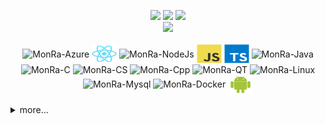 <!--Hello
<h2><img src="https://emojis.slackmojis.com/emojis/images/1531849430/4246/blob-sunglasses.gif?1531849430" width="30"/> Hi There👋 , I'm MonRá! <img src="https://media.giphy.com/media/12oufCB0MyZ1Go/giphy.gif" width="50"><img src="https://i.giphy.com/9KawrQzIwdAYg.webp" width="50"></h2>
-->

<div>
  </p>
  <div align="center">
   <a href="https://www.facebook.com/ramon.chaib" target="_blank"><img src="https://img.shields.io/badge/-Facebook-%230077B5?style=for-the-badge&logo=facebook&logoColor=white" target="_blank"></a> 
  <a href="https://www.instagram.com/monrapps/" target="_blank"><img src="https://img.shields.io/badge/-Instagram-%23E4405F?style=for-the-badge&logo=instagram&logoColor=white" target="_blank"></a>
  <a href="https://www.linkedin.com/in/ramon-chaib-27007635/" target="_blank"><img src="https://img.shields.io/badge/-LinkedIn-%230077B5?style=for-the-badge&logo=linkedin&logoColor=white" target="_blank"></a>   
</div>

<div align="center">
  <img src="https://i.giphy.com/MM0Jrc8BHKx3y.webp">
</div>
  
 <div style="display: inline_block" align="center"><br>
  <img align="center" alt="MonRa-Azure" height="30" width="40" src="https://cdn.jsdelivr.net/gh/devicons/devicon/icons/azure/azure-original.svg">
  <img align="center" alt="MonRa-React" height="30" width="40" src="https://raw.githubusercontent.com/devicons/devicon/master/icons/react/react-original.svg">
  <img align="center" alt="MonRa-NodeJs" height="30" width="40" src="https://cdn.jsdelivr.net/gh/devicons/devicon/icons/nodejs/nodejs-original.svg">
  <img align="center" alt="MonRa-Js" height="30" width="40" src="https://raw.githubusercontent.com/devicons/devicon/master/icons/javascript/javascript-original.svg">     <img align="center" alt="MonRa-Ts" height="30" width="40" src="https://raw.githubusercontent.com/devicons/devicon/master/icons/typescript/typescript-original.svg">
  <img align="center" alt="MonRa-Java" height="30" width="40" src="https://cdn.jsdelivr.net/gh/devicons/devicon/icons/java/java-original.svg">
  <img align="center" alt="MonRa-C" height="30" width="40" src="https://cdn.jsdelivr.net/gh/devicons/devicon/icons/c/c-original.svg">
  <img align="center" alt="MonRa-CS" height="30" width="40" src="https://cdn.jsdelivr.net/gh/devicons/devicon/icons/csharp/csharp-original.svg">
  <img align="center" alt="MonRa-Cpp" height="30" width="40" src="https://cdn.jsdelivr.net/gh/devicons/devicon/icons/cplusplus/cplusplus-original.svg">
  <img align="center" alt="MonRa-QT" height="30" width="40" src="https://cdn.jsdelivr.net/gh/devicons/devicon/icons/qt/qt-original.svg">
  <img align="center" alt="MonRa-Linux" height="30" width="40" src="https://cdn.jsdelivr.net/gh/devicons/devicon/icons/linux/linux-original.svg">
  <img align="center" alt="MonRa-Mysql" height="30" width="40" src="https://cdn.jsdelivr.net/gh/devicons/devicon/icons/mysql/mysql-original.svg">
  <img align="center" alt="MonRa-Docker" height="30" width="40" src="https://cdn.jsdelivr.net/gh/devicons/devicon/icons/docker/docker-original.svg">  
  <img align="center" alt="MonRa-Android" height="30" width="40" src="https://github.com/devicons/devicon/blob/master/icons/android/android-original.svg">
  
</div>
</a>

</br>
<!--
[![github activity graph](https://activity-graph.herokuapp.com/graph?username=monrapps&theme=chartreuse-dark)](https://github.com/monrapps/)
-->
<div>
<details>
      <summary>more...</summary>
      
<!--
### <img src="https://media.giphy.com/media/VgCDAzcKvsR6OM0uWg/giphy.gif" width="50"> A little more about me...  

```javascript
const monra = {
    pronouns: "He" | "Him",
    code: ["any"],
    askMeAbout: ["any"],
    technologies: {
        backEnd: {
            js: ["any"],
        },
        mobileApp: {
            native: ["Android Development"]
        },
        devOps: ["AWS", "Docker🐳", "Route53", "Nginx"],
        databases: ["mongo", "MySql", "sqlite"],
        misc: ["Firebase", "Socket.IO", "selenium", "open-cv", "php", "SuiteApp"]
    },
    architecture: ["Serverless Architecture", "Progressive web applications", "Single page applications"],
    currentFocus: "Building Robots to ease opertations",
    funFact: "There are two ways to write error-free programs; only the third one works"
};
```
-->

---
<!--START_SECTION:waka-->
![Code Time](http://img.shields.io/badge/Code%20Time-1%2C362%20hrs%2038%20mins-blue)

![Profile Views](http://img.shields.io/badge/Profile%20Views-0-blue)

![Lines of code](https://img.shields.io/badge/From%20Hello%20World%20I%27ve%20Written-5.0%20million%20lines%20of%20code-blue)

**🐱 My GitHub Data** 

> 📦 80.9 kB Used in GitHub's Storage 
 > 
> 🏆 5,132 Contributions in the Year 2025
 > 
> 🚫 Not Opted to Hire
 > 
> 📜 25 Public Repositories 
 > 
> 🔑 23 Private Repositories 
 > 
**I'm an Early 🐤** 

```text
🌞 Morning                9848 commits        ████████░░░░░░░░░░░░░░░░░   31.23 % 
🌆 Daytime                13168 commits       ██████████░░░░░░░░░░░░░░░   41.76 % 
🌃 Evening                4408 commits        ███░░░░░░░░░░░░░░░░░░░░░░   13.98 % 
🌙 Night                  4108 commits        ███░░░░░░░░░░░░░░░░░░░░░░   13.03 % 
```
📅 **I'm Most Productive on Thursday** 

```text
Monday                   5750 commits        █████░░░░░░░░░░░░░░░░░░░░   18.24 % 
Tuesday                  5909 commits        █████░░░░░░░░░░░░░░░░░░░░   18.74 % 
Wednesday                6106 commits        █████░░░░░░░░░░░░░░░░░░░░   19.36 % 
Thursday                 6805 commits        █████░░░░░░░░░░░░░░░░░░░░   21.58 % 
Friday                   4358 commits        ███░░░░░░░░░░░░░░░░░░░░░░   13.82 % 
Saturday                 1497 commits        █░░░░░░░░░░░░░░░░░░░░░░░░   04.75 % 
Sunday                   1107 commits        █░░░░░░░░░░░░░░░░░░░░░░░░   03.51 % 
```


📊 **This Week I Spent My Time On** 

```text
🕑︎ Time Zone: America/Sao_Paulo

💬 Programming Languages: 
TypeScript               2 hrs 36 mins       ██████████░░░░░░░░░░░░░░░   40.81 % 
Bash                     2 hrs 1 min         ████████░░░░░░░░░░░░░░░░░   31.53 % 
Other                    29 mins             ██░░░░░░░░░░░░░░░░░░░░░░░   07.56 % 
YAML                     25 mins             ██░░░░░░░░░░░░░░░░░░░░░░░   06.70 % 
Markdown                 20 mins             █░░░░░░░░░░░░░░░░░░░░░░░░   05.23 % 

🔥 Editors: 
Cursor                   6 hrs 11 mins       ████████████████████████░   96.74 % 
VS Code                  12 mins             █░░░░░░░░░░░░░░░░░░░░░░░░   03.26 % 

🐱‍💻 Projects: 
wlm-backend              3 hrs 8 mins        ████████████░░░░░░░░░░░░░   49.03 % 
gww-v6i_jiga             1 hr 23 mins        █████░░░░░░░░░░░░░░░░░░░░   21.62 % 
nlm-gww-watcher          29 mins             ██░░░░░░░░░░░░░░░░░░░░░░░   07.60 % 
wlm-infra                21 mins             █░░░░░░░░░░░░░░░░░░░░░░░░   05.70 % 
dbdump                   14 mins             █░░░░░░░░░░░░░░░░░░░░░░░░   03.85 % 

💻 Operating System: 
WSL                      6 hrs 11 mins       ████████████████████████░   96.74 % 
Windows                  12 mins             █░░░░░░░░░░░░░░░░░░░░░░░░   03.26 % 
```

**I Mostly Code in C++** 

```text
C                        17 repos            ████░░░░░░░░░░░░░░░░░░░░░   17.89 % 
Python                   13 repos            ███░░░░░░░░░░░░░░░░░░░░░░   13.68 % 
JavaScript               10 repos            ███░░░░░░░░░░░░░░░░░░░░░░   10.53 % 
Shell                    7 repos             ██░░░░░░░░░░░░░░░░░░░░░░░   07.37 % 
HTML                     6 repos             ██░░░░░░░░░░░░░░░░░░░░░░░   06.32 % 
```



**Timeline**

![Lines of Code chart](https://raw.githubusercontent.com/monrapps/monrapps/master/assets/bar_graph.png)


 Last Updated on 30/10/2025 09:56:34 UTC
<!--END_SECTION:waka-->
